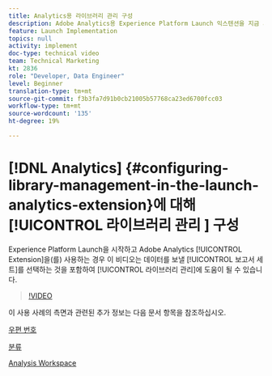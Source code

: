 ```yaml
---
title: Analytics용 라이브러리 관리 구성
description: Adobe Analytics용 Experience Platform Launch 익스텐션을 지금 시작하는 경우 이 비디오를 통해 데이터를 전송할 보고서 세트 선택을 비롯하여 구성의 라이브러리 관리 부분을 처리할 수 있습니다.
feature: Launch Implementation
topics: null
activity: implement
doc-type: technical video
team: Technical Marketing
kt: 2836
role: "Developer, Data Engineer"
level: Beginner
translation-type: tm+mt
source-git-commit: f3b3fa7d91b0cb21005b57768ca23ed6700fcc03
workflow-type: tm+mt
source-wordcount: '135'
ht-degree: 19%

---
```



# [!DNL Analytics] {#configuring-library-management-in-the-launch-analytics-extension}에 대해 [!UICONTROL 라이브러리 관리 ] 구성

Experience Platform Launch을 시작하고 Adobe Analytics [!UICONTROL Extension]을(를) 사용하는 경우 이 비디오는 데이터를 보낼 [!UICONTROL 보고서 세트]를 선택하는 것을 포함하여 [!UICONTROL 라이브러리 관리]에 도움이 될 수 있습니다.

>[!VIDEO](https://video.tv.adobe.com/v/27092/?quality=12)

이 사용 사례의 측면과 관련된 추가 정보는 다음 문서 항목을 참조하십시오.

[우편 번호](https://docs.adobe.com/help/en/analytics/components/variables/dimensions-reports/reports-zip.html)

[분류](https://docs.adobe.com/content/help/ko-KR/analytics/components/classifications/c-classifications.html)

[Analysis Workspace](https://docs.adobe.com/content/help/ko-KR/analytics/analyze/analysis-workspace/analysis-workspace-features.html)
